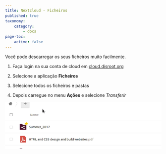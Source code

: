 ```yaml
---
title: Nextcloud - Ficheiros
published: true
taxonomy:
    category:
        - docs
page-toc:
    active: false
---
```


Você pode descarregar os seus ficheiros muito facilmente.

1. Faça login na sua conta de cloud em [cloud.disroot.org](https://cloud.disroot.org)

2. Selecione a aplicação **Ficheiros**

3. Selecione todos os ficheiros e pastas

4. Depois carregue no menu **Ações** e selecione *Transferir*

![](pt/files_app.gif)
